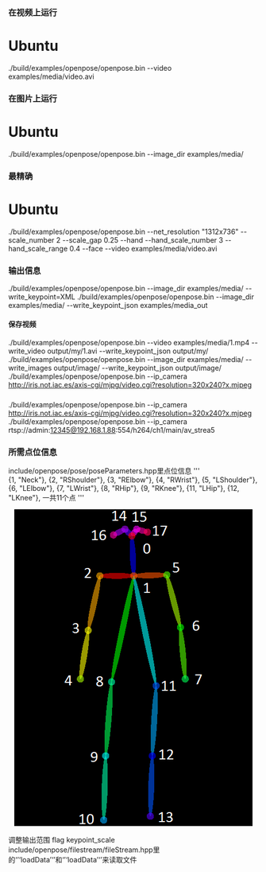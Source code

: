 ### 在视频上运行
# Ubuntu
./build/examples/openpose/openpose.bin --video examples/media/video.avi

### 在图片上运行
# Ubuntu
./build/examples/openpose/openpose.bin --image_dir examples/media/

### 最精确
# Ubuntu
./build/examples/openpose/openpose.bin --net_resolution "1312x736" --scale_number 2 --scale_gap 0.25 --hand --hand_scale_number 3 --hand_scale_range 0.4 --face --video examples/media/video.avi

### 输出信息
./build/examples/openpose/openpose.bin --image_dir examples/media/ --write_keypoint=XML 
./build/examples/openpose/openpose.bin --image_dir examples/media/ --write_keypoint_json examples/media_out 
#### 保存视频
./build/examples/openpose/openpose.bin --video examples/media/1.mp4 --write_video output/my/1.avi --write_keypoint_json output/my/
./build/examples/openpose/openpose.bin --image_dir examples/media/ --write_images output/image/ --write_keypoint_json output/image/
./build/examples/openpose/openpose.bin --ip_camera http://iris.not.iac.es/axis-cgi/mjpg/video.cgi?resolution=320x240?x.mjpeg

###
./build/examples/openpose/openpose.bin --ip_camera http://iris.not.iac.es/axis-cgi/mjpg/video.cgi?resolution=320x240?x.mjpeg
./build/examples/openpose/openpose.bin --ip_camera rtsp://admin:12345@192.168.1.88:554/h264/ch1/main/av_strea5


### 所需点位信息
include/openpose/pose/poseParameters.hpp里点位信息
'''  
  {1,  "Neck"},
  {2,  "RShoulder"},
  {3,  "RElbow"},
  {4,  "RWrist"},
  {5,  "LShoulder"},
  {6,  "LElbow"},
  {7,  "LWrist"},
  {8,  "RHip"},
  {9,  "RKnee"},
  {11, "LHip"},
  {12, "LKnee"},
  一共11个点
 '''
 <p align="center">
    <img src="https://raw.githubusercontent.com/YoungMagic/my_project01/master/media/keypoints_pose.png">
</p>

 调整输出范围 flag keypoint_scale
 include/openpose/filestream/fileStream.hpp里的‘’‘loadData’‘’和‘’‘loadData’‘’来读取文件

